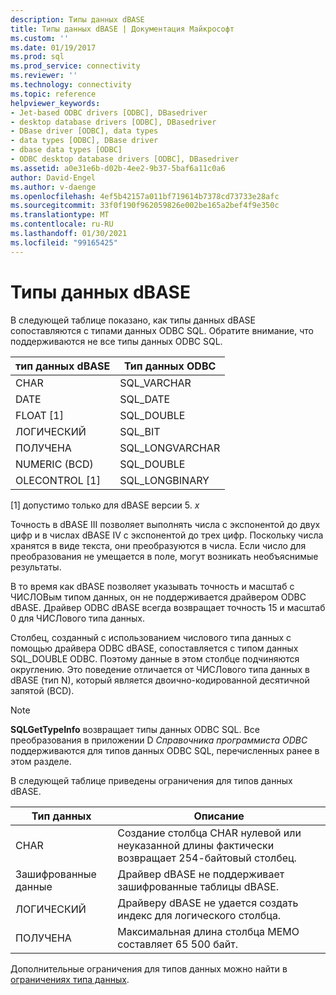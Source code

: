 ```yaml
---
description: Типы данных dBASE
title: Типы данных dBASE | Документация Майкрософт
ms.custom: ''
ms.date: 01/19/2017
ms.prod: sql
ms.prod_service: connectivity
ms.reviewer: ''
ms.technology: connectivity
ms.topic: reference
helpviewer_keywords:
- Jet-based ODBC drivers [ODBC], DBasedriver
- desktop database drivers [ODBC], DBasedriver
- DBase driver [ODBC], data types
- data types [ODBC], DBase driver
- dbase data types [ODBC]
- ODBC desktop database drivers [ODBC], DBasedriver
ms.assetid: a0e31e6b-d02b-4ee2-9b37-5baf6a11c0a6
author: David-Engel
ms.author: v-daenge
ms.openlocfilehash: 4ef5b42157a011bf719614b7378cd73733e28afc
ms.sourcegitcommit: 33f0f190f962059826e002be165a2bef4f9e350c
ms.translationtype: MT
ms.contentlocale: ru-RU
ms.lasthandoff: 01/30/2021
ms.locfileid: "99165425"
---
```

# <a name="dbase-data-types"></a>Типы данных dBASE
В следующей таблице показано, как типы данных dBASE сопоставляются с типами данных ODBC SQL. Обратите внимание, что поддерживаются не все типы данных ODBC SQL.  
  
|тип данных dBASE|Тип данных ODBC|  
|---------------------|--------------------|  
|CHAR|SQL_VARCHAR|  
|DATE|SQL_DATE|  
|FLOAT [1]|SQL_DOUBLE|  
|ЛОГИЧЕСКИЙ|SQL_BIT|  
|ПОЛУЧЕНА|SQL_LONGVARCHAR|  
|NUMERIC (BCD)|SQL_DOUBLE|  
|OLECONTROL [1]|SQL_LONGBINARY|  
  
 [1] допустимо только для dBASE версии 5. *x*  
  
 Точность в dBASE III позволяет выполнять числа с экспонентой до двух цифр и в числах dBASE IV с экспонентой до трех цифр. Поскольку числа хранятся в виде текста, они преобразуются в числа. Если число для преобразования не умещается в поле, могут возникать необъяснимые результаты.  
  
 В то время как dBASE позволяет указывать точность и масштаб с ЧИСЛОВым типом данных, он не поддерживается драйвером ODBC dBASE. Драйвер ODBC dBASE всегда возвращает точность 15 и масштаб 0 для ЧИСЛового типа данных.  
  
 Столбец, созданный с использованием числового типа данных с помощью драйвера ODBC dBASE, сопоставляется с типом данных SQL_DOUBLE ODBC. Поэтому данные в этом столбце подчиняются округлению. Это поведение отличается от ЧИСЛового типа данных в dBASE (тип N), который является двоично-кодированной десятичной запятой (BCD).  
  
> [!NOTE]  
>  **SQLGetTypeInfo** возвращает типы данных ODBC SQL. Все преобразования в приложении D *Справочника программиста ODBC* поддерживаются для типов данных ODBC SQL, перечисленных ранее в этом разделе.  
  
 В следующей таблице приведены ограничения для типов данных dBASE.  
  
|Тип данных|Описание|  
|---------------|-----------------|  
|CHAR|Создание столбца CHAR нулевой или неуказанной длины фактически возвращает 254-байтовый столбец.|  
|Зашифрованные данные|Драйвер dBASE не поддерживает зашифрованные таблицы dBASE.|  
|ЛОГИЧЕСКИЙ|Драйверу dBASE не удается создать индекс для логического столбца.|  
|ПОЛУЧЕНА|Максимальная длина столбца МЕМО составляет 65 500 байт.|  
  
 Дополнительные ограничения для типов данных можно найти в [ограничениях типа данных](../../odbc/microsoft/data-type-limitations.md).
